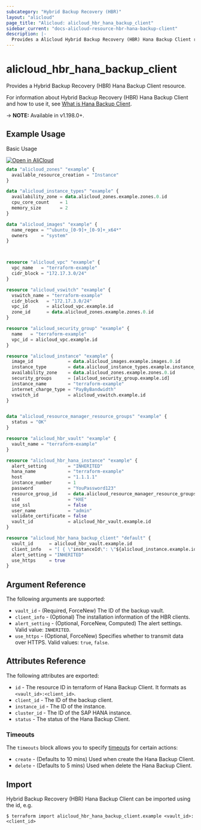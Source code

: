 ```yaml
---
subcategory: "Hybrid Backup Recovery (HBR)"
layout: "alicloud"
page_title: "Alicloud: alicloud_hbr_hana_backup_client"
sidebar_current: "docs-alicloud-resource-hbr-hana-backup-client"
description: |-
  Provides a Alicloud Hybrid Backup Recovery (HBR) Hana Backup Client resource.
---
```


# alicloud\_hbr\_hana\_backup\_client

Provides a Hybrid Backup Recovery (HBR) Hana Backup Client resource.

For information about Hybrid Backup Recovery (HBR) Hana Backup Client and how to use it, see [What is Hana Backup Client](https://www.alibabacloud.com/help/en/hybrid-backup-recovery/latest/api-hbr-2017-09-08-createclients).

-> **NOTE:** Available in v1.198.0+.

## Example Usage

Basic Usage

<div style="display: block;margin-bottom: 40px;"><div class="oics-button" style="float: right;position: absolute;margin-bottom: 10px;">
  <a href="https://api.aliyun.com/terraform?resource=alicloud_hbr_hana_backup_client&exampleId=319f318f-bbc7-3db8-f74a-5826f2f4afb15d7bebca&activeTab=example&spm=docs.r.hbr_hana_backup_client.0.319f318fbb&intl_lang=EN_US" target="_blank">
    <img alt="Open in AliCloud" src="https://img.alicdn.com/imgextra/i1/O1CN01hjjqXv1uYUlY56FyX_!!6000000006049-55-tps-254-36.svg" style="max-height: 44px; max-width: 100%;">
  </a>
</div></div>

```terraform
data "alicloud_zones" "example" {
  available_resource_creation = "Instance"
}

data "alicloud_instance_types" "example" {
  availability_zone = data.alicloud_zones.example.zones.0.id
  cpu_core_count    = 1
  memory_size       = 2
}

data "alicloud_images" "example" {
  name_regex = "^ubuntu_[0-9]+_[0-9]+_x64*"
  owners     = "system"
}



resource "alicloud_vpc" "example" {
  vpc_name   = "terraform-example"
  cidr_block = "172.17.3.0/24"
}

resource "alicloud_vswitch" "example" {
  vswitch_name = "terraform-example"
  cidr_block   = "172.17.3.0/24"
  vpc_id       = alicloud_vpc.example.id
  zone_id      = data.alicloud_zones.example.zones.0.id
}

resource "alicloud_security_group" "example" {
  name   = "terraform-example"
  vpc_id = alicloud_vpc.example.id
}

resource "alicloud_instance" "example" {
  image_id             = data.alicloud_images.example.images.0.id
  instance_type        = data.alicloud_instance_types.example.instance_types.0.id
  availability_zone    = data.alicloud_zones.example.zones.0.id
  security_groups      = [alicloud_security_group.example.id]
  instance_name        = "terraform-example"
  internet_charge_type = "PayByBandwidth"
  vswitch_id           = alicloud_vswitch.example.id
}


data "alicloud_resource_manager_resource_groups" "example" {
  status = "OK"
}

resource "alicloud_hbr_vault" "example" {
  vault_name = "terraform-example"
}

resource "alicloud_hbr_hana_instance" "example" {
  alert_setting        = "INHERITED"
  hana_name            = "terraform-example"
  host                 = "1.1.1.1"
  instance_number      = 1
  password             = "YouPassword123"
  resource_group_id    = data.alicloud_resource_manager_resource_groups.example.groups.0.id
  sid                  = "HXE"
  use_ssl              = false
  user_name            = "admin"
  validate_certificate = false
  vault_id             = alicloud_hbr_vault.example.id
}

resource "alicloud_hbr_hana_backup_client" "default" {
  vault_id      = alicloud_hbr_vault.example.id
  client_info   = "[ { \"instanceId\": \"${alicloud_instance.example.id}\", \"clusterId\": \"${alicloud_hbr_hana_instance.example.hana_instance_id}\", \"sourceTypes\": [ \"HANA\" ]  }]"
  alert_setting = "INHERITED"
  use_https     = true
}
```

## Argument Reference

The following arguments are supported:

* `vault_id` - (Required, ForceNew) The ID of the backup vault.
* `client_info` - (Optional) The installation information of the HBR clients.
* `alert_setting` - (Optional, ForceNew, Computed) The alert settings. Valid value: `INHERITED`.
* `use_https` - (Optional, ForceNew) Specifies whether to transmit data over HTTPS. Valid values: `true`, `false`.

## Attributes Reference

The following attributes are exported:

* `id` - The resource ID in terraform of Hana Backup Client. It formats as `<vault_id>:<client_id>`.
* `client_id` - The ID of the backup client.
* `instance_id` - The ID of the instance.
* `cluster_id` - The ID of the SAP HANA instance.
* `status` - The status of the Hana Backup Client.

### Timeouts

The `timeouts` block allows you to specify [timeouts](https://www.terraform.io/docs/configuration-0-11/resources.html#timeouts) for certain actions:

* `create` - (Defaults to 10 mins) Used when create the Hana Backup Client.
* `delete` - (Defaults to 5 mins) Used when delete the Hana Backup Client.

## Import

Hybrid Backup Recovery (HBR) Hana Backup Client can be imported using the id, e.g.

```shell
$ terraform import alicloud_hbr_hana_backup_client.example <vault_id>:<client_id>
```
